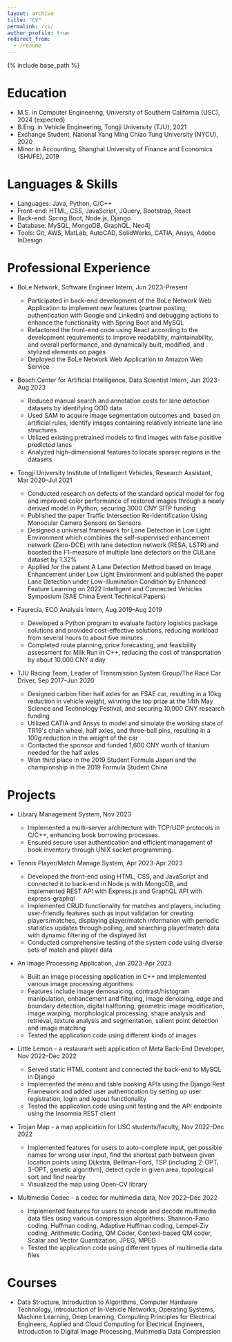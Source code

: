 ```yaml
---
layout: archive
title: "CV"
permalink: /cv/
author_profile: true
redirect_from:
  - /resume
---
```


{% include base_path %}

Education
======
* M.S. in Computer Engineering, University of Southern California (USC), 2024 (expected)
* B.Eng. in Vehicle Engineering, Tongji University (TJU), 2021
* Exchange Student, National Yang Ming Chiao Tung University (NYCU), 2020
* Minor in Accounting, Shanghai University of Finance and Economics (SHUFE), 2019

Languages & Skills
======
* Languages: Java, Python, C/C++
* Front-end: HTML, CSS, JavaScript, JQuery, Bootstrap, React
* Back-end: Spring Boot, Node.js, Django
* Database: MySQL, MongoDB, GraphQL, Neo4j
* Tools: Git, AWS, MatLab, AutoCAD, SolidWorks, CATIA, Ansys, Adobe InDesign

Professional Experience
======
* BoLe Network, Software Engineer Intern,	Jun 2023-Present 
  * Participated in back-end development of the BoLe Network Web Application to implement new features (partner posting; authentication with Google and Linkedin) and debugging actions to enhance the functionality with Spring Boot and MySQL
  * Refactored the front-end code using React according to the development requirements to improve readability, maintainability, and overall performance, and dynamically built, modified, and stylized elements on pages
  * Deployed the BoLe Network Web Application to Amazon Web Service

* Bosch Center for Artificial Intelligence, Data Scientist Intern, Jun 2023-Aug 2023 
  * Reduced manual search and annotation costs for lane detection datasets by identifying OOD data
  * Used SAM to acquire image segmentation outcomes and, based on artificial rules, identify images containing relatively intricate lane line structures
  * Utilized existing pretrained models to find images with false positive predicted lanes
  * Analyzed high-dimensional features to locate sparser regions in the datasets

* Tongji University Institute of Intelligent Vehicles, Research Assistant, Mar 2020–Jul 2021
  * Conducted research on defects of the standard optical model for fog and improved color performance of restored images through a newly derived model in Python, securing 3000 CNY SITP funding
  * Published the paper Traffic Intersection Re-Identification Using Monocular Camera Sensors on Sensors
  * Designed a universal framework for Lane Detection in Low Light Environment which combines the self-supervised enhancement network (Zero-DCE) with lane detection network (RESA, LSTR) and boosted the F1-measure of multiple lane detectors on the CULane dataset by 1.32%
  * Applied for the patent A Lane Detection Method based on Image Enhancement under Low Light Environment and published the paper Lane Detection under Low-illumination Condition by Enhanced Feature Learning on 2022 Intelligent and Connected Vehicles Symposium (SAE China Event Technical Papers)

* Faurecia, ECO Analysis Intern, Aug 2019–Aug 2019
  * Developed a Python program to evaluate factory logistics package solutions and provided cost-effective solutions, reducing workload from several hours to about five minutes
  * Completed route planning, price forecasting, and feasibility assessment for Milk Run in C++, reducing the cost of transportation by about 10,000 CNY a day

* TJU Racing Team, Leader of Transmission System Group/The Race Car Driver, Sep 2017–Jun 2020
  * Designed carbon fiber half axles for an FSAE car, resulting in a 10kg reduction in vehicle weight, winning the top prize at the 14th May Science and Technology Festival, and securing 10,000 CNY research funding
  * Utilized CATIA and Ansys to model and simulate the working state of TR19's chain wheel, half axles, and three-ball pins, resulting in a 100g reduction in the weight of the car
  * Contacted the sponsor and funded 1,600 CNY worth of titanium needed for the half axles
  * Won third place in the 2019 Student Formula Japan and the championship in the 2019 Formula Student China

Projects
======
* Library Management System, Nov 2023
  * Implemented a multi-server architecture with TCP/UDP protocols in C/C++, enhancing book borrowing processes.
  * Ensured secure user authentication and efficient management of book inventory through UNIX socket programming.

* Tennis Player/Match Manage System, Apr 2023-Apr 2023
  * Developed the front-end using HTML, CSS, and JavaScript and connected it to back-end in Node.js with MongoDB, and implemented REST API with Express.js and GraphQL API with express-graphql
  * Implemented CRUD functionality for matches and players, including user-friendly features such as input validation for creating players/matches, displaying player/match information with periodic statistics updates through polling, and searching player/match data with dynamic filtering of the displayed list
  * Conducted comprehensive testing of the system code using diverse sets of match and player data

* An Image Processing Application, Jan 2023-Apr 2023
  * Built an image processing application in C++ and implemented various image processing algorithms
  * Features include image demosaicing, contrast/histogram manipulation, enhancement and filtering, image denoising, edge and boundary detection, digital halftoning, geometric image modification, image warping, morphological processing, shape analysis and retrieval, texture analysis and segmentation, salient point detection and image matching
  * Tested the application code using different kinds of images

* Little Lemon - a restaurant web application of Meta Back-End Developer, Nov 2022–Dec 2022
  * Served static HTML content and connected the back-end to MySQL in Django
  * Implemented the menu and table booking APIs using the Django Rest Framework and added user authentication by setting up user registration, login and logout functionality
  * Tested the application code using unit testing and the API endpoints using the Insomnia REST client

* Trojan Map - a map application for USC students/faculty, Nov 2022–Dec 2022
  * Implemented features for users to auto-complete input, get possible names for wrong user input, find the shortest path between given location points using Dijkstra, Bellman-Ford, TSP (including 2-OPT, 3-OPT, genetic algorithm), detect cycle in given area, topological sort and find nearby
  * Visualized the map using Open-CV library

* Multimedia Codec - a codec for multimedia data, Nov 2022–Dec 2022
  * Implemented features for users to encode and decode multimedia data files using various compression algorithms: Shannon-Fano coding, Huffman coding, Adaptive Huffman coding, Lempel-Ziv coding, Arithmetic Coding, QM Coder, Context-based QM coder, Scalar and Vector Quantization, JPEG, MPEG
  * Tested the application code using different types of multimedia data files

Courses
======
* Data Structure, Introduction to Algorithms, Computer Hardware Technology, Introduction of In-Vehicle Networks, Operating Systems, Machine Learning, Deep Learning, Computing Principles for Electrical Engineers, Applied and Cloud Computing for Electrical Engineers, Introduction to Digital Image Processing, Multimedia Data Compression

<!-- Publications
======
  <ul>{% for post in site.publications %}
    {% include archive-single-cv.html %}
  {% endfor %}</ul>
  
Talks
======
  <ul>{% for post in site.talks %}
    {% include archive-single-talk-cv.html %}
  {% endfor %}</ul>
  
Teaching
======
  <ul>{% for post in site.teaching %}
    {% include archive-single-cv.html %}
  {% endfor %}</ul>
  
Service and leadership
======
* Currently signed in to 43 different slack teams -->

<br/>
<br/>
<br/>
